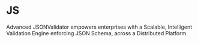 # JS
Advanced JSONValidator empowers enterprises with a Scalable, Intelligent Validation Engine enforcing JSON Schema, across a Distributed Platform.
